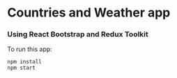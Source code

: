 # Countries and Weather app

### Using React Bootstrap and Redux Toolkit

To run this app:

```
npm install
npm start
```
